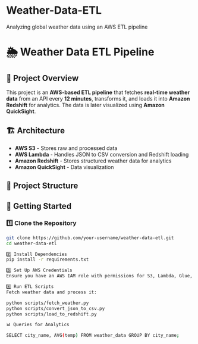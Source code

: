 # Weather-Data-ETL
 Analyzing global weather data using an AWS ETL pipeline
# 🌦️ Weather Data ETL Pipeline

## 📌 Project Overview
This project is an **AWS-based ETL pipeline** that fetches **real-time weather data** from an API every **12 minutes**, transforms it, and loads it into **Amazon Redshift** for analytics. The data is later visualized using **Amazon QuickSight**.

## 🏗️ Architecture
- **AWS S3** - Stores raw and processed data
- **AWS Lambda** - Handles JSON to CSV conversion and Redshift loading
- **Amazon Redshift** - Stores structured weather data for analytics
- **Amazon QuickSight** - Data visualization

## 📂 Project Structure

## 🚀 Getting Started

### 1️⃣ Clone the Repository
```bash
git clone https://github.com/your-username/weather-data-etl.git
cd weather-data-etl

2️⃣ Install Dependencies
pip install -r requirements.txt

3️⃣ Set Up AWS Credentials
Ensure you have an AWS IAM role with permissions for S3, Lambda, Glue, and Redshift.

4️⃣ Run ETL Scripts
Fetch weather data and process it:

python scripts/fetch_weather.py
python scripts/convert_json_to_csv.py
python scripts/load_to_redshift.py

📊 Queries for Analytics

SELECT city_name, AVG(temp) FROM weather_data GROUP BY city_name;

